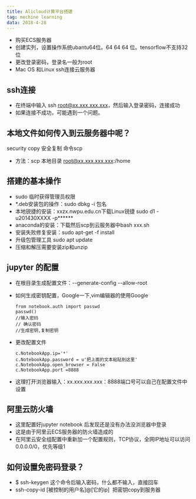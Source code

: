 ```yaml
---
title: Alicloud计算平台搭建
tag: mechine learning
data: 2018-4-28
---
```



* 购买ECS服务器
* 创建实列，设置操作系统ubantu64位。64 64 64 位。tensorflow不支持32位
* 更改登录密码，登录名一般为root
* Mac OS 和Linux ssh连接云服务器

## ssh连接 ##

* 在终端中输入 ssh root@xx.xxx.xxx.xxx，然后输入登录密码，连接成功
* 如果连接不成功，可能遇到一个问题。

## 本地文件如何传入到云服务器中呢？ ##

security copy 安全复制 命令scp
*  方法：scp 本地目录 root@xx.xxx.xxx.xxx:/home

## 搭建的基本操作 ##
* sudo 临时获得管理员权限
*  *.deb安装包的操作：sudo dbkg -i 包名
* 本地锐捷的安装：xxzx.nwpu.edu.cn下载Linux锐捷  sudo d1 -u201430XXXX -p******
* anaconda的安装：下载然后scp到云服务器中bash xxx.sh
* 安装失败修复安装：sudo apt-get -f install
* 升级包管理工具 sudo apt update
* 压缩和解压需要安装zip和unzip

## jupyter 的配置 ##
* 在根目录生成配置文件：--generate-config --allow-root
* 如何生成密钥配置，Google一下,vim编辑器的使用Google
    
    ```
    from notebook.auth import passwd
    passwd()
    //输入密码
    // 确认密码
    //生成密钥,复制密钥
    ```
* 更改配置文件
    ```
    c.NotebookApp.ip='*'
    c.NotebookApp.password = u'把上面的文本粘贴到这里'
    c.NotebookApp.open_browser = False
    c.NotebookApp.port =8888
    ```
* 这理打开浏览器输入：xx.xxx.xxx.xxx：8888端口号可以自己在配置文件中设置

## 阿里云防火墙 ##
* 这里配置好jupyter notebook 后发现还是没有办法没浏览器中登录
* 这是由于阿里云ECS服务器的防火墙造成的
* 在阿里云安全组配置中重新加一个配置规则，TCP协议，全网IP地址可以访问0.0.0.0/0，优先等级1

## 如何设置免密码登录？
* $ ssh-keygen 这个命令后输入密码，什么都不输入，直接回车
* ssh-copy-id [被控制的用户名]@[它的ip]  把密钥copy到服务器


